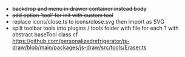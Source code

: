 - ~~backdrop and menu in drawer container instead body~~
- ~~add option 'tool' for init with custom tool~~
- replace icons/close.ts to icons/close.svg then import as SVG
- split toolbar tools into plugins / tools folder with file for each ? with abstract baseTool class cf https://github.com/personalizedrefrigerator/js-draw/blob/main/packages/js-draw/src/tools/Eraser.ts
